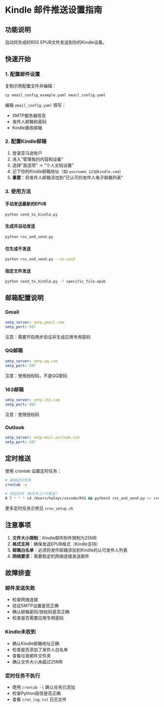 # Kindle 邮件推送设置指南

## 功能说明
自动将生成的RSS EPUB文件发送到你的Kindle设备。

## 快速开始

### 1. 配置邮件设置
复制示例配置文件并编辑：
```bash
cp email_config_example.yaml email_config.yaml
```

编辑 `email_config.yaml` 填写：
- SMTP服务器信息
- 发件人邮箱和密码
- Kindle接收邮箱

### 2. 配置Kindle邮箱
1. 登录亚马逊账户
2. 进入"管理我的内容和设备"
3. 选择"首选项" → "个人文档设置"
4. 记下你的Kindle邮箱地址（如 `yourname_123@kindle.com`）
5. **重要**：将发件人邮箱添加到"已认可的发件人电子邮箱列表"

### 3. 使用方法

#### 手动发送最新的EPUB
```bash
python send_to_kindle.py
```

#### 生成并自动发送
```bash
python rss_and_send.py
```

#### 仅生成不发送
```bash
python rss_and_send.py --no-send
```

#### 指定文件发送
```bash
python send_to_kindle.py -f specific_file.epub
```

## 邮箱配置说明

### Gmail
```yaml
smtp_server: smtp.gmail.com
smtp_port: 587
```
注意：需要开启两步验证并生成应用专用密码

### QQ邮箱
```yaml
smtp_server: smtp.qq.com
smtp_port: 587
```
注意：使用授权码，不是QQ密码

### 163邮箱
```yaml
smtp_server: smtp.163.com
smtp_port: 465
```
注意：使用授权码

### Outlook
```yaml
smtp_server: smtp-mail.outlook.com
smtp_port: 587
```

## 定时推送

使用 crontab 设置定时任务：

```bash
# 编辑定时任务
crontab -e

# 添加任务（每天早上7点推送）
0 7 * * * cd /Users/haleyc/vscode/RSS && python3 rss_and_send.py >> cron_log.txt 2>&1
```

更多定时任务示例见 `cron_setup.sh`

## 注意事项

1. **文件大小限制**：Kindle邮件附件限制为25MB
2. **格式支持**：确保发送EPUB格式（Kindle支持）
3. **邮箱白名单**：必须将发件邮箱添加到Kindle的认可发件人列表
4. **网络要求**：需要稳定的网络连接发送邮件

## 故障排查

### 邮件发送失败
- 检查网络连接
- 验证SMTP设置是否正确
- 确认邮箱密码/授权码是否正确
- 检查是否需要应用专用密码

### Kindle未收到
- 确认Kindle邮箱地址正确
- 检查是否添加了发件人白名单
- 查看垃圾邮件文件夹
- 确认文件大小未超过25MB

### 定时任务不执行
- 使用 `crontab -l` 确认任务已添加
- 检查Python路径是否正确
- 查看 `cron_log.txt` 日志文件